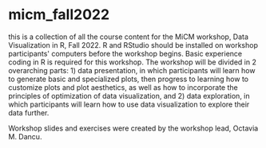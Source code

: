 # micm_fall2022

this is a collection of all the course content for the MiCM workshop, Data Visualization in R, Fall 2022. R and RStudio should be installed on workshop 
participants' computers before the workshop begins. Basic experience coding in R is required for this workshop. The workshop will be divided in 2 overarching 
parts: 1) data presentation, in which participants will learn how to generate basic and specialized plots, then progress to learning how to customize plots and plot aesthetics, as well as how to incorporate the 
principles of optimization of data visualization, and 2) data exploration, in which participants will learn how to use data visualization to explore their data further.

Workshop slides and exercises were created by the workshop lead, Octavia M. Dancu.
